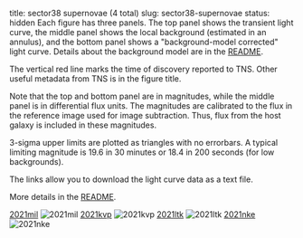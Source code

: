 title: sector38 supernovae (4 total)
slug: sector38-supernovae
status: hidden
  Each figure has three panels.  The top panel shows the transient light curve, the middle panel shows the local background (estimated in an annulus), and the bottom panel shows a "background-model corrected" light curve. Details about the background model are in the [README]({filename}../README/README.md). 
 
 The vertical red line marks the time of discovery reported to TNS. Other useful metadata from TNS is in the figure title.

 Note that the top and bottom panel are in magnitudes, while the middle panel is in differential flux units. The magnitudes are calibrated to the flux in the reference image used for image subtraction. Thus, flux from the host galaxy is included in these magnitudes. 

  3-sigma upper limits are plotted as triangles with no errorbars. A typical limiting magnitude is 19.6 in 30 minutes or 18.4 in 200 seconds (for low backgrounds).

The links allow you to download the light curve data as a text file. 

More details in the [README]({filename}../README/README.md).


[2021mil]({static}../..//light_curves/sector38/lc_2021mil_cleaned)
![2021mil]({static}../../images/sector38/lc_2021mil_cleaned.png)
[2021kvp]({static}../..//light_curves/sector38/lc_2021kvp_cleaned)
![2021kvp]({static}../../images/sector38/lc_2021kvp_cleaned.png)
[2021ltk]({static}../..//light_curves/sector38/lc_2021ltk_cleaned)
![2021ltk]({static}../../images/sector38/lc_2021ltk_cleaned.png)
[2021nke]({static}../..//light_curves/sector38/lc_2021nke_cleaned)
![2021nke]({static}../../images/sector38/lc_2021nke_cleaned.png)
